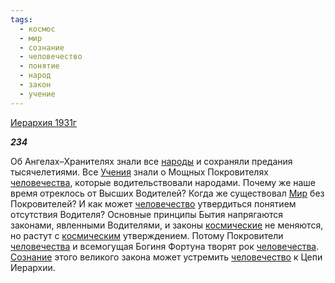 ```yaml
---
tags:
  - космос
  - мир
  - сознание
  - человечество
  - понятие
  - народ
  - закон
  - учение
---
```

[Иерархия 1931г](https://127.0.0.1:4002/agni/1931)

___234___

Об Ангелах–Хранителях знали все [народы](../../../tags/#[народ](../../../tags/#народ)) и сохраняли предания тысячелетиями. Все [Учения](../../../tags/#учение) знали о Мощных Покровителях [человечества](../../../tags/#[человечество](../../../tags/#человечество)), которые водительствовали народами. Почему же наше время отреклось от Высших Водителей? Когда же существовал [Мир](../../../tags/#мир) без Покровителей? И как может [человечество](../../../tags/#человечество) утвердиться понятием отсутствия Водителя? Основные принципы Бытия напрягаются законами, явленными Водителями, и законы [космические](../../../tags/#космос) не меняются, но растут с [космическим](../../../tags/#космос) утверждением. Потому Покровители [человечества](../../../tags/#[человечество](../../../tags/#человечество)) и всемогущая Богиня Фортуна творят рок [человечества](../../../tags/#[человечество](../../../tags/#человечество)). [Сознание](../../../tags/#сознание) этого великого закона может устремить [человечество](../../../tags/#человечество) к Цепи Иерархии.   

